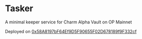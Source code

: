 # Tasker

A minimal keeper service for Charm Alpha Vault on OP Mainnet

Deployed on [0x58A8197bF64Ef9D5F90655F02D678189f9F332cf](https://optimistic.etherscan.io/address/0x58A8197bF64Ef9D5F90655F02D678189f9F332cf)
